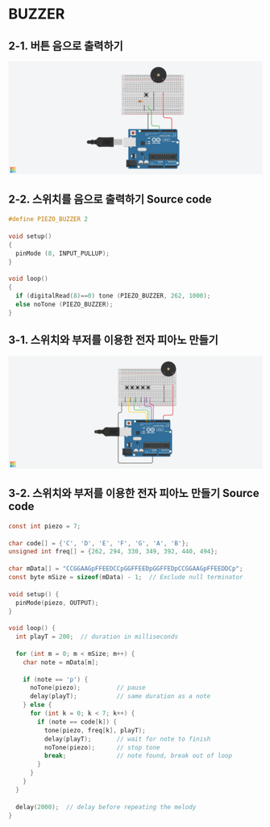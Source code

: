 # BUZZER
## 2-1. 버튼 음으로 출력하기

![](./images/buzzer02.png)

## 2-2. 스위치를 음으로 출력하기 Source code

```c
#define PIEZO_BUZZER 2

void setup()
{
  pinMode (8, INPUT_PULLUP);
}

void loop()
{
  if (digitalRead(8)==0) tone (PIEZO_BUZZER, 262, 1000);
  else noTone (PIEZO_BUZZER);
}
```
## 3-1. 스위치와 부저를 이용한 전자 피아노 만들기

![](./images/buzzer03.png)

## 3-2. 스위치와 부저를 이용한 전자 피아노 만들기 Source code

```c
const int piezo = 7;

char code[] = {'C', 'D', 'E', 'F', 'G', 'A', 'B'};
unsigned int freq[] = {262, 294, 330, 349, 392, 440, 494};

char mData[] = "CCGGAAGpFFEEDCCpGGFFEEDpGGFFEDpCCGGAAGpFFEEDDCp";
const byte mSize = sizeof(mData) - 1;  // Exclude null terminator

void setup() {
  pinMode(piezo, OUTPUT);
}

void loop() {
  int playT = 200;  // duration in milliseconds

  for (int m = 0; m < mSize; m++) {
    char note = mData[m];

    if (note == 'p') {
      noTone(piezo);          // pause
      delay(playT);           // same duration as a note
    } else {
      for (int k = 0; k < 7; k++) {
        if (note == code[k]) {
          tone(piezo, freq[k], playT);
          delay(playT);       // wait for note to finish
          noTone(piezo);      // stop tone
          break;              // note found, break out of loop
        }
      }
    }
  }

  delay(2000);  // delay before repeating the melody
}
```
